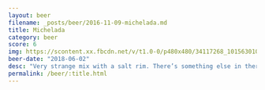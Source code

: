 ```yaml
---
layout: beer
filename: _posts/beer/2016-11-09-michelada.md
title: Michelada
category: beer
score: 6
img: https://scontent.xx.fbcdn.net/v/t1.0-0/p480x480/34117268_10156301079588745_8349914832903864320_n.jpg?_nc_cat=0&oh=f737a12bfe08fc4ab9bdc31f635db127&oe=5B7D3F49
beer-date: "2018-06-02"
desc: "Very strange mix with a salt rim. There’s something else in there but the salt overpowers it. Most of the chilli sank to the bottom so it wasn’t as spicy as described"
permalink: /beer/:title.html
---
```

